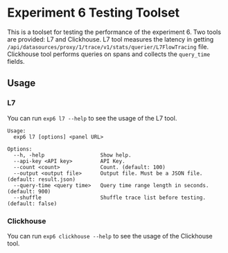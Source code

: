 # Experiment 6 Testing Toolset

This is a toolset for testing the performance of the experiment 6. Two tools are provided: L7 and Clickhouse. L7 tool measures the latency in getting `/api/datasources/proxy/1/trace/v1/stats/querier/L7FlowTracing` file. Clickhouse tool performs queries on spans and collects the `query_time` fields.

## Usage

### L7

You can run `exp6 l7 --help` to see the usage of the L7 tool.

```shell
Usage:
  exp6 l7 [options] <panel URL>

Options:
  --h, -help                  Show help.
  --api-key <API key>         API Key.
  --count <count>             Count. (default: 100)
  --output <output file>      Output file. Must be a JSON file. (default: result.json)
  --query-time <query time>   Query time range length in seconds. (default: 900)
  --shuffle				      Shuffle trace list before testing. (default: false)
```

### Clickhouse

You can run `exp6 clickhouse --help` to see the usage of the Clickhouse tool.

```shell
```